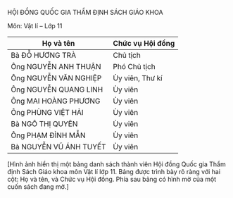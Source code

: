 HỘI ĐỒNG QUỐC GIA
THẨM ĐỊNH SÁCH GIÁO KHOA

Môn: Vật lí – Lớp 11

Họ và tên | Chức vụ Hội đồng
--- | ---
Bà ĐỖ HƯƠNG TRÀ | Chủ tịch
Ông NGUYỄN ANH THUẬN | Phó Chủ tịch
Ông NGUYỄN VĂN NGHIỆP | Ủy viên, Thư kí
Ông NGUYỄN QUANG LINH | Ủy viên
Ông MAI HOÀNG PHƯƠNG | Ủy viên
Ông PHÙNG VIỆT HẢI | Ủy viên
Bà NGÔ THỊ QUYÊN | Ủy viên
Ông PHẠM ĐÌNH MẪN | Ủy viên
Bà NGUYỄN VŨ ÁNH TUYẾT | Ủy viên

[Hình ảnh hiển thị một bảng danh sách thành viên Hội đồng Quốc gia Thẩm định Sách Giáo khoa môn Vật lí lớp 11. Bảng được trình bày rõ ràng với hai cột: Họ và tên, và Chức vụ Hội đồng. Phía sau bảng có hình mờ của một cuốn sách đang mở.]